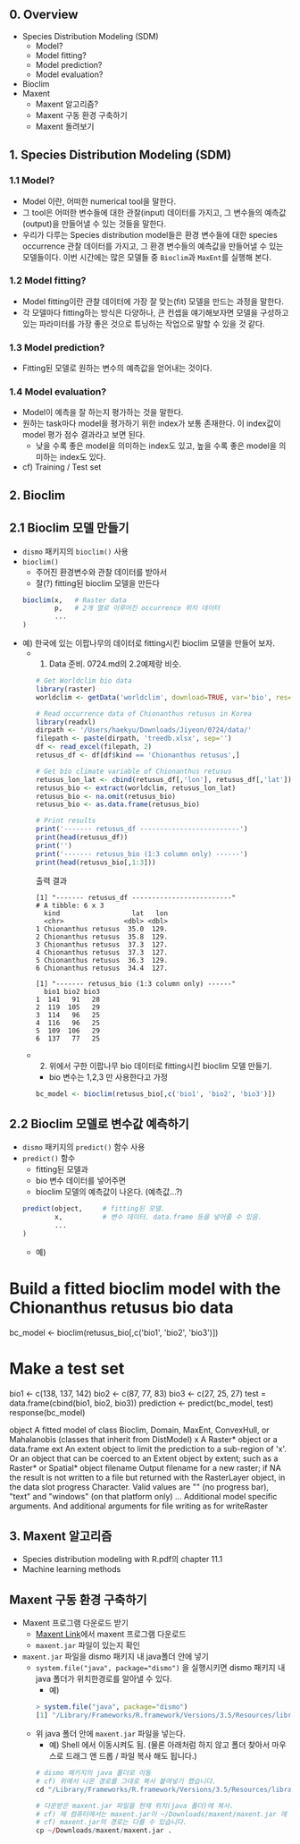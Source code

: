 ## 0. Overview
- Species Distribution Modeling (SDM)
    - Model?
    - Model fitting?
    - Model prediction?
    - Model evaluation?
- Bioclim
- Maxent
    - Maxent 알고리즘?
    - Maxent 구동 환경 구축하기
    - Maxent 돌려보기

## 1. Species Distribution Modeling (SDM)

### 1.1 Model?
- Model 이란, 어떠한 numerical tool을 말한다. 
- 그 tool은 어떠한 변수들에 대한 관찰(input) 데이터를 가지고, 그 변수들의 예측값(output)을 만들어낼 수 있는 것들을 말한다.
- 우리가 다루는 Species distribution model들은 환경 변수들에 대한 species occurrence 관찰 데이터를 가지고, 그 환경 변수들의 예측값을 만들어낼 수 있는 모델들이다. 이번 시간에는 많은 모델들 중 `Bioclim`과 `MaxEnt`를 실행해 본다.

### 1.2 Model fitting?
- Model fitting이란 관찰 데이터에 가장 잘 맞는(fit) 모델을 만드는 과정을 말한다.
- 각 모델마다 fitting하는 방식은 다양하나, 큰 컨셉을 얘기해보자면 모델을 구성하고 있는 파라미터를 가장 좋은 것으로 튜닝하는 작업으로 말할 수 있을 것 같다.

### 1.3 Model prediction?
- Fitting된 모델로 원하는 변수의 예측값을 얻어내는 것이다.

### 1.4 Model evaluation?
- Model이 예측을 잘 하는지 평가하는 것을 말한다.
- 원하는 task마다 model을 평가하기 위한 index가 보통 존재한다. 이 index값이 model 평가 점수 결과라고 보면 된다.
    - 낮을 수록 좋은 model을 의미하는 index도 있고, 높을 수록 좋은 model을 의미하는 index도 있다.
- cf) Training / Test set

## 2. Bioclim
## 2.1 Bioclim 모델 만들기
- `dismo` 패키지의 `bioclim()` 사용
- `bioclim()`
    - 주어진 환경변수와 관찰 데이터를 받아서
    - 잘(?) fitting된 bioclim 모델을 만든다
    ```R
    bioclim(x,   # Raster data
            p,   # 2개 열로 이루어진 occurrence 위치 데이터
            ...
    )
    ```
- 예) 한국에 있는 이팝나무의 데이터로 fitting시킨 bioclim 모델을 만들어 보자.
    - 1) Data 준비. 0724.md의 2.2예제랑 비슷.
        ```R
        # Get Worldclim bio data
        library(raster)
        worldclim <- getData('worldclim', download=TRUE, var='bio', res=2.5)

        # Read occurrence data of Chionanthus retusus in Korea
        library(readxl)
        dirpath <- '/Users/haekyu/Downloads/Jiyeon/0724/data/'
        filepath <- paste(dirpath, 'treedb.xlsx', sep='')
        df <- read_excel(filepath, 2)
        retusus_df <- df[df$kind == 'Chionanthus retusus',]

        # Get bio climate variable of Chionanthus retusus
        retusus_lon_lat <- cbind(retusus_df[,'lon'], retusus_df[,'lat'])
        retusus_bio <- extract(worldclim, retusus_lon_lat)
        retusus_bio <- na.omit(retusus_bio)
        retusus_bio <- as.data.frame(retusus_bio)

        # Print results
        print('------- retusus_df -------------------------')
        print(head(retusus_df))
        print('')
        print('------- retusus_bio (1:3 column only) ------')
        print(head(retusus_bio[,1:3]))
        ```
        출력 결과
        ```
        [1] "------- retusus_df -------------------------"
        # A tibble: 6 x 3
          kind                  lat   lon
          <chr>               <dbl> <dbl>
        1 Chionanthus retusus  35.0  129.
        2 Chionanthus retusus  35.8  129.
        3 Chionanthus retusus  37.3  127.
        4 Chionanthus retusus  37.3  127.
        5 Chionanthus retusus  36.3  129.
        6 Chionanthus retusus  34.4  127.

        [1] "------- retusus_bio (1:3 column only) ------"
          bio1 bio2 bio3
        1  141   91   28
        2  119  105   29
        3  114   96   25
        4  116   96   25
        5  109  106   29
        6  137   77   25
        ```
    - 2) 위에서 구한 이팝나무 bio 데이터로 fitting시킨 bioclim 모델 만들기. 
        - bio 변수는 1,2,3 만 사용한다고 가정
        ```R
        bc_model <- bioclim(retusus_bio[,c('bio1', 'bio2', 'bio3')])
        ```

## 2.2 Bioclim 모델로 변수값 예측하기
- `dismo` 패키지의 `predict()` 함수 사용
- `predict()` 함수
    - fitting된 모델과 
    - bio 변수 데이터를 넣어주면
    - bioclim 모델의 예측값이 나온다. (예측값...?)
    ```R
    predict(object,     # fitting된 모델. 
            x,          # 변수 데이터. data.frame 등을 넣어줄 수 있음.
            ...
    )
    ```
    - 예)


        





# Build a fitted bioclim model with the Chionanthus retusus bio data
bc_model <- bioclim(retusus_bio[,c('bio1', 'bio2', 'bio3')])

# Make a test set
bio1 <- c(138, 137, 142)
bio2 <- c(87, 77, 83)
bio3 <- c(27, 25, 27)
test = data.frame(cbind(bio1, bio2, bio3))
prediction <- predict(bc_model, test)
response(bc_model)




object  A fitted model of class Bioclim, Domain, MaxEnt, ConvexHull, or Mahalanobis (classes that inherit from DistModel)
x   A Raster* object or a data.frame
ext An extent object to limit the prediction to a sub-region of 'x'. Or an object that can be coerced to an Extent object by extent; such as a Raster* or Spatial* object
filename    Output filename for a new raster; if NA the result is not written to a file but returned with the RasterLayer object, in the data slot
progress    Character. Valid values are "" (no progress bar), "text" and "windows" (on that platform only)
... Additional model specific arguments. And additional arguments for file writing as for writeRaster

## 3. Maxent 알고리즘
- Species distribution modeling with R.pdf의 chapter 11.1
- Machine learning methods

## Maxent 구동 환경 구축하기
- Maxent 프로그램 다운로드 받기
    - [Maxent Link](http://biodiversityinformatics.amnh.org/open_source/maxent/)에서 maxent 프로그램 다운로드
    - `maxent.jar` 파일이 있는지 확인
- `maxent.jar` 파일을 dismo 패키지 내 java폴더 안에 넣기
    - `system.file("java", package="dismo")` 을 실행시키면 dismo 패키지 내 java 폴더가 위치한경로를 알아낼 수 있다.
        - 예)
        ```R
        > system.file("java", package="dismo")
        [1] "/Library/Frameworks/R.framework/Versions/3.5/Resources/library/dismo/java"
        ```
    - 위 java 폴더 안에 `maxent.jar` 파일을 넣는다.
        - 예) Shell 에서 이동시켜도 됨. (물론 아래처럼 하지 않고 폴더 찾아서 마우스로 드래그 앤 드롭 / 파일 복사 해도 됩니다.)
        ```R
        # dismo 패키지의 java 폴더로 이동
        # cf) 위에서 나온 경로를 그대로 복사 붙여넣기 했습니다.
        cd "/Library/Frameworks/R.framework/Versions/3.5/Resources/library/dismo/java"

        # 다운받은 maxent.jar 파일을 현재 위치(java 폴더)에 복사.
        # cf) 제 컴퓨터에서는 maxent.jar이 ~/Downloads/maxent/maxent.jar 에 위치해있습니다. 
        # cf) maxent.jar의 경로는 다를 수 있습니다.
        cp ~/Downloads/maxent/maxent.jar .
        ```